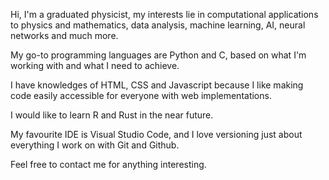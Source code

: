 Hi, I'm a graduated physicist, my interests lie in computational applications to physics and mathematics, data analysis, machine learning, AI, neural networks and much more.

My go-to programming languages are Python and C, based on what I'm working with and what I need to achieve.

I have knowledges of HTML, CSS and Javascript because I like making code easily accessible for everyone with web implementations.

I would like to learn R and Rust in the near future.

My favourite IDE is Visual Studio Code, and I love versioning just about everything I work on with Git and Github.

Feel free to contact me for anything interesting.